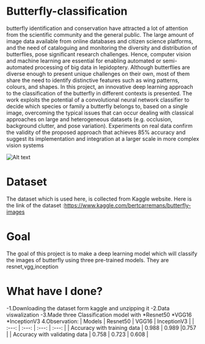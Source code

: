 # Butterfly-classification

butterfly identification and conservation have attracted a lot of attention from the scientific community and the general public. The large amount of image data available from online databases and citizen science platforms, and the need of cataloguing and monitoring the diversity and distribution of butterflies, pose significant research challenges. Hence, computer vision and machine learning are essential for enabling automated or semi-automated processing of big data in lepidoptery. Although butterflies are diverse enough to present unique challenges on their own, most of them share the need to identify distinctive features such as wing patterns, colours, and shapes. In this project, an innovative deep learning approach to the classification of the butterfly in different contexts is presented. The work exploits the potential of a convolutional neural network classifier to decide which species or family a butterfly belongs to, based on a single image, overcoming the typical issues that can occur dealing with classical approaches on large and heterogeneous datasets (e.g. occlusion, background clutter, and pose variation). Experiments on real data confirm the validity of the proposed approach that achieves 85% accuracy and suggest its implementation and integration at a larger scale in more complex vision systems

![Alt text](https://i.natgeofe.com/k/c491536c-f34d-4e64-ad27-8ee070dce475/monarch-butterfly-orange-flower.jpg?w=1084.125&h=609)
# Dataset
The dataset which is used here, is collected from Kaggle website. Here is the link of the dataset :https://www.kaggle.com/bertcarremans/butterfly-images

# Goal
The goal of this project is to make a deep learning model which will classify the images of butterfly using three pre-trained models.
They are resnet,vgg,inception

# What have I done?
-1.Downloading the dataset form kaggle and unzipping it
-2.Data viswalization
-3.Made three Classification model with
     *Resnet50
     *VGG16
     *InceptionV3
4.Observation:
| Models | Resnet50 | VGG16 | InceptionV3 |
| :---: | :---: | :---: | :---: |
| Accuracy with training data | 0.988 | 0.989 |0.757 |
| Accuracy with validating data | 0.758 | 0.723 | 0.608 |




